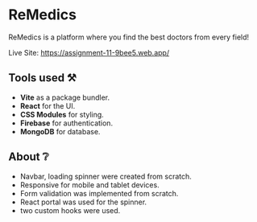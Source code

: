 # ReMedics

ReMedics is a platform where you find the best doctors from every field!

Live Site: https://assignment-11-9bee5.web.app/

## Tools used ️⚒️

- **Vite** as a package bundler.
- **React** for the UI.
- **CSS Modules** for styling.
- **Firebase** for authentication.
- **MongoDB** for database.

## About ❔

- Navbar, loading spinner were created from scratch.
- Responsive for mobile and tablet devices.
- Form validation was implemented from scratch.
- React portal was used for the spinner.
- two custom hooks were used.
